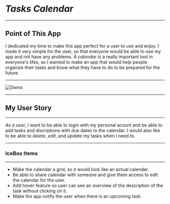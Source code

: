 # _Tasks Calendar_
---

## Point of This App
I dedicated my time to make this app perfect for a user to use and enjoy. I made it very simple for the user, so that everyone would be able to use my app and not have any problems. A _calendar_ is a really important tool in everyone's lifes, so I wanted to make an app that would help people organize their tasks and know what they have to do to be prepared for the future.

___
![Demo](https://imgur.com/OSCZQJw.jpg)

---
## My User Story
---
_As a user_, I want to be able to login with my personal acount and be able to add tasks and discriptions with due dates to the calendar. I would also like to be able to _delete_, _edit_, and _update_ my tasks when I need to.

---
### IceBox Items
---
- Make the calendar a grid, so it would look like an actual calendar.
- Be able to share calendar with someone and give them access to edit the calendar for the user.
- Add hover feature so user can see an overview of the description of the task without clicking on it.
- Make the app notify the user when there is an upcoming task.